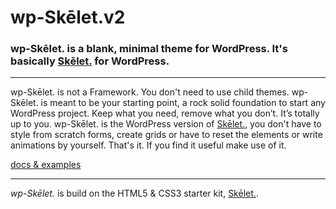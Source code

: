 # wp-Skēlet.v2
### wp-Skēlet. is a blank, minimal theme for WordPress. It's basically [Skēlet.](https://selekkt.dk/git/skelet) for WordPress.

---

wp-Skēlet. is not a Framework. You don't need to use child themes. wp-Skēlet. is meant to be your starting point, a rock solid foundation to start any WordPress project. Keep what you need, remove what you don’t. It’s totally up to you. 
wp-Skēlet. is the WordPress version of [Skēlet.](https://selekkt.dk/git/skelet), you don't have to style from scratch forms, create grids or have to reset the elements or write animations by yourself. That's it. If you find it useful make use of it.

[docs & examples](https://selekkt.dk/help/docs/)

---
*wp-Skēlet.* is build on the HTML5 & CSS3 starter kit, [Skēlet.](https://selekkt.dk/git/skelet).